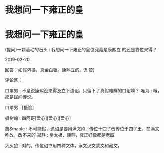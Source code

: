 # 我想问一下雍正的皇

# 我想问一下雍正的皇

(提问)一颗滚动的石头 : 我想问一下雍正的皇位究竟是康熙立 的还是篡位来得？

2019-02-20

回答：如假包换，真金白银。康熙立的。(5 赞)

评论区：

口罩男 : 不是说康熙没来得及立下遗诏，只留下了真假难辨的口诏嘛？ 唯为 : 哦，那是民间传说。

口罩男 : [捂脸]

枫树岭 : 四阿哥[爱心][爱心][爱心]

航$maple : 不可能假，遗诏是要用满文的，传位十四子改传位于四子王，在满文咋改，改不来的 郑静 : 皇太极，康熙，雍正好像都是老四

大灰狼 : 对的，传位诏书用四种文体，满文汉文蒙文和藏文。